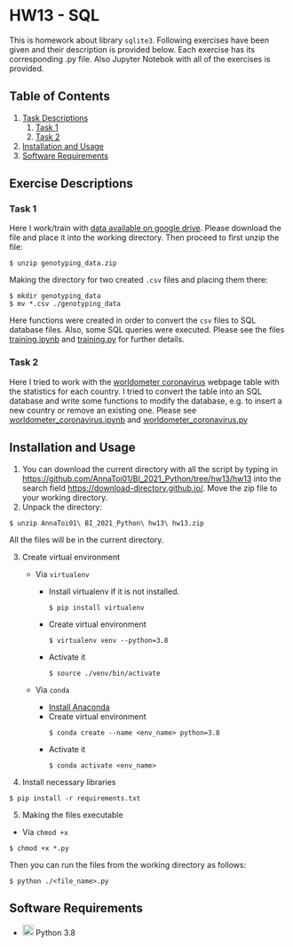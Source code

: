 # HW13 - SQL

This is homework about library `sqlite3`. Following exercises have been given and their description is provided below. Each exercise has its corresponding .py file. Also Jupyter Notebok with all of the exercises is provided.

## Table of Contents
1. [Task Descriptions](#exercises)
    1. [Task 1](#ex1)
    2. [Task 2](#ex2)
2. [Installation and Usage](#instus)
3. [Software Requirements](#Software)

<a name="exercises"></a>
## Exercise Descriptions

<a name="ex1"></a>
### Task 1
Here I work/train with [data available on google drive](https://drive.google.com/file/d/1NWIT8Yn-GdgpBUfFO87dnIDQgmE5nj-j/view?usp=sharing). 
Please download the file and place it into the working directory. Then proceed to first unzip the file:
```
$ unzip genotyping_data.zip
```
Making the directory for two created `.csv` files and placing them there:
```
$ mkdir genotyping_data
$ mv *.csv ./genotyping_data
```
Here functions were created in order to convert the `csv` files to SQL database files. Also, some SQL queries were executed. Please see the files [training.ipynb](https://github.com/AnnaToi01/BI_2021_Python/blob/hw13/hw13/training.ipynb) and [training.py](https://github.com/AnnaToi01/BI_2021_Python/blob/hw13/hw13/training.py) for further details.
<a name="ex2"></a>
### Task 2 

Here I tried to work with the [worldometer coronavirus](https://www.worldometers.info/coronavirus/) webpage table with the statistics for each country. I tried to convert the table into an SQL database and write some functions to modify the database, e.g. to insert a new country or remove an existing one.
Please see [worldometer_coronavirus.ipynb](https://github.com/AnnaToi01/BI_2021_Python/blob/hw13/hw13/worldometer_coronavirus.ipynb)
and [worldometer_coronavirus.py](https://github.com/AnnaToi01/BI_2021_Python/blob/hw13/hw13/worldometer_coronavirus.py)

<a name="instus"></a>
## Installation and Usage
1. You can download the current directory with all the script by typing in https://github.com/AnnaToi01/BI_2021_Python/tree/hw13/hw13 into the search field https://download-directory.github.io/. Move the zip file to your working directory.
2. Unpack the directory:
```
$ unzip AnnaToi01\ BI_2021_Python\ hw13\ hw13.zip 
```
All the files will be in the current directory.

3. Create virtual environment
    * Via `virtualenv`

       * Install virtualenv if it is not installed.
         ```
         $ pip install virtualenv
         ```
       * Create virtual environment
         ```
         $ virtualenv venv --python=3.8
         ```
       * Activate it
         ```
         $ source ./venv/bin/activate
         ```
    * Via `conda`
        * [Install Anaconda](https://docs.anaconda.com/anaconda/install/index.html)
        * Create virtual environment
           ```
           $ conda create --name <env_name> python=3.8
           ```
        * Activate it
           ```
           $ conda activate <env_name>
           ```
4. Install necessary libraries
 ```
$ pip install -r requirements.txt
 ```
 5. Making the files executable
   * Via `chmod +x`
   ```
   $ chmod +x *.py
   ```
   Then you can run the files from the working directory as follows:
   ```
   $ python ./<file_name>.py
   ```

<a name="Software"></a>
## Software Requirements

* <img src=https://github.com/simple-icons/simple-icons/blob/develop/icons/python.svg height=20> Python 3.8
